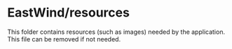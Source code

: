 # EastWind/resources

This folder contains resources (such as images) needed by the application. This file can
be removed if not needed.
